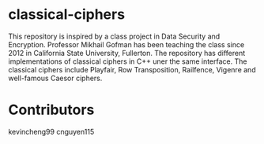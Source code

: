 classical-ciphers
=================

This repository is inspired by a class project in Data Security and Encryption. Professor Mikhail Gofman has been teaching the class since 2012 in California State University, Fullerton. The repository has different implementations of classical ciphers in C++ uner the same interface. The classical ciphers include Playfair, Row Transposition, Railfence, Vigenre and well-famous Caesor ciphers.

Contributors
=================
kevincheng99
cnguyen115

